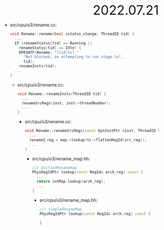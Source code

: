 <div style="text-align:right; font-size:3em;">2022.07.21</div>

* src/cpu/o3/rename.cc:

  ```cpp
  void Rename::rename(bool &status_change, ThreadID tid) {
    ...
    if (renameStatus[tid] == Running ||
      renameStatus[tid] == Idle) {
      DPRINTF(Rename, "[tid:%i] "
        "Not blocked, so attempting to run stage.\n",
        tid);
      renameInsts(tid);
    ...
  }
  ```

  * src/cpu/o3/rename.cc:

    ```cpp
    void Rename::renameInsts(ThreadID tid) {
      ...
      renameSrcRegs(inst, inst->threadNumber);
      ...
    }
    ```

    * src/cpu/o3/rename.cc:

      ```cpp
      void Rename::renameSrcRegs(const DynInstPtr &inst, ThreadID tid) {
        ...
        renamed_reg = map->lookup(tc->flattenRegId(src_reg));
        ...
      }
      ```

      * src/cpu/o3/rename_map.hh:

        ```cpp
        /// UnifiedRenameMap
        PhysRegIdPtr lookup(const RegId& arch_reg) const {
          ...
          return intMap.lookup(arch_reg);
          ...
        }
        ```

        * src/cpu/o3/rename_map.hh:

          ```cpp
          /// SimpleRenameMap
          PhysRegIdPtr lookup(const RegId& arch_reg) const {

          }
          ```
